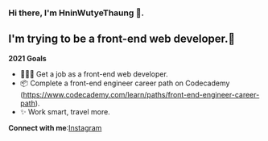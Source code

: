 ### Hi there, I'm HninWutyeThaung 👋.
## I'm trying to be a front-end web developer.💛
**2021 Goals**
- 👩🏻‍💻 Get a job as a front-end web developer.
- 📦 Complete a front-end engineer career path on Codecademy<br>(https://www.codecademy.com/learn/paths/front-end-engineer-career-path).
- ✨ Work smart, travel more.

**Connect with me**:[Instagram](https://www.instagram.com/hninwutye.thaung.3/)

<!---
HninSe/HninSe is a ✨ special ✨ repository because its `README.md` (this file) appears on your GitHub profile.
You can click the Preview link to take a look at your changes.
--->

